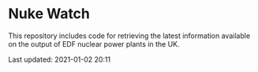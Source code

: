 # Nuke Watch

This repository includes code for retrieving the latest information available on the output of EDF nuclear power plants in the UK.

Last updated: 2021-01-02 20:11